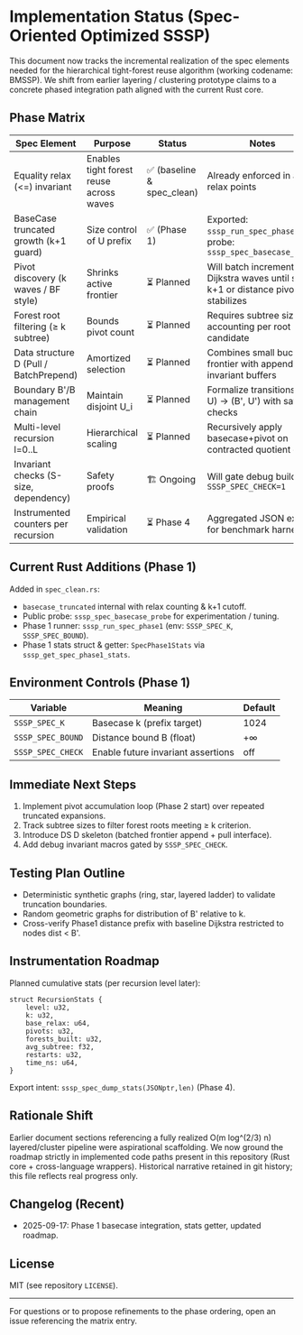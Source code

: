 # Implementation Status (Spec-Oriented Optimized SSSP)

This document now tracks the incremental realization of the spec elements needed for the hierarchical tight-forest reuse algorithm (working codename: BMSSP). We shift from earlier layering / clustering prototype claims to a concrete phased integration path aligned with the current Rust core.

## Phase Matrix

| Spec Element | Purpose | Status | Notes |
|--------------|---------|--------|-------|
| Equality relax (<=) invariant | Enables tight forest reuse across waves | ✅ (baseline & spec_clean) | Already enforced in all relax points |
| BaseCase truncated growth (k+1 guard) | Size control of U prefix | ✅ (Phase 1) | Exported: `sssp_run_spec_phase1`, probe: `sssp_spec_basecase_probe` |
| Pivot discovery (k waves / BF style) | Shrinks active frontier | ⏳ Planned | Will batch incremental Dijkstra waves until size ≥ k+1 or distance pivot stabilizes |
| Forest root filtering (≥ k subtree) | Bounds pivot count | ⏳ Planned | Requires subtree size accounting per root candidate |
| Data structure D (Pull / BatchPrepend) | Amortized selection | ⏳ Planned | Combines small bucketed frontier with append-invariant buffers |
| Boundary B'/B management chain | Maintain disjoint U_i | ⏳ Planned | Formalize transitions: (B, U) -> (B', U') with safety checks |
| Multi-level recursion l=0..L | Hierarchical scaling | ⏳ Planned | Recursively apply basecase+pivot on contracted quotient graph |
| Invariant checks (S-size, dependency) | Safety proofs | 🏗 Ongoing | Will gate debug builds via `SSSP_SPEC_CHECK=1` |
| Instrumented counters per recursion | Empirical validation | ⏳ Phase 4 | Aggregated JSON export for benchmark harness |

## Current Rust Additions (Phase 1)

Added in `spec_clean.rs`:
- `basecase_truncated` internal with relax counting & k+1 cutoff.
- Public probe: `sssp_spec_basecase_probe` for experimentation / tuning.
- Phase 1 runner: `sssp_run_spec_phase1` (env: `SSSP_SPEC_K`, `SSSP_SPEC_BOUND`).
- Phase 1 stats struct & getter: `SpecPhase1Stats` via `sssp_get_spec_phase1_stats`.

## Environment Controls (Phase 1)
| Variable | Meaning | Default |
|----------|---------|---------|
| `SSSP_SPEC_K` | Basecase k (prefix target) | 1024 |
| `SSSP_SPEC_BOUND` | Distance bound B (float) | +∞ |
| `SSSP_SPEC_CHECK` | Enable future invariant assertions | off |

## Immediate Next Steps
1. Implement pivot accumulation loop (Phase 2 start) over repeated truncated expansions.
2. Track subtree sizes to filter forest roots meeting ≥ k criterion.
3. Introduce DS D skeleton (batched frontier append + pull interface).
4. Add debug invariant macros gated by `SSSP_SPEC_CHECK`.

## Testing Plan Outline
- Deterministic synthetic graphs (ring, star, layered ladder) to validate truncation boundaries.
- Random geometric graphs for distribution of B' relative to k.
- Cross-verify Phase1 distance prefix with baseline Dijkstra restricted to nodes dist < B'.

## Instrumentation Roadmap
Planned cumulative stats (per recursion level later):
```
struct RecursionStats {
    level: u32,
    k: u32,
    base_relax: u64,
    pivots: u32,
    forests_built: u32,
    avg_subtree: f32,
    restarts: u32,
    time_ns: u64,
}
```
Export intent: `sssp_spec_dump_stats(JSONptr,len)` (Phase 4).

## Rationale Shift
Earlier document sections referencing a fully realized O(m log^(2/3) n) layered/cluster pipeline were aspirational scaffolding. We now ground the roadmap strictly in implemented code paths present in this repository (Rust core + cross-language wrappers). Historical narrative retained in git history; this file reflects real progress only.

## Changelog (Recent)
- 2025-09-17: Phase 1 basecase integration, stats getter, updated roadmap.

## License
MIT (see repository `LICENSE`).

---
For questions or to propose refinements to the phase ordering, open an issue referencing the matrix entry.